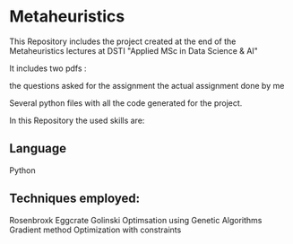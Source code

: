 # Metaheuristics

This Repository includes the project created at the end of the Metaheuristics lectures at DSTI "Applied MSc in Data Science & AI"

It includes two pdfs :

the questions asked for the assignment
the actual assignment done by me

Several python files with all the code generated for the project.

In this Repository the used skills are:

## Language
Python

## Techniques employed:
Rosenbroxk
Eggcrate
Golinski
Optimsation using Genetic Algorithms
Gradient method
Optimization with constraints
